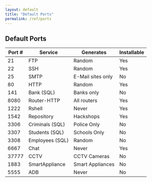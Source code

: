 ```yaml
---
layout: default
title: "Default Ports"
permalink: /ref/ports
---
```

## Default Ports
| Port # | Service | Generates | Installable |
| ------ | ------- | --------- | ----------- |
| 21     | FTP     | Random    | Yes |
| 22     | SSH     | Random    | Yes |
| 25     | SMTP    | E-Mail sites only | No |
| 80     | HTTP    | Random    | Yes |
| 141    | Bank (SQL) | Banks only | No |
| 8080   | Router-HTTP | All routers | Yes |
| 1222   | Rshell  | Never     | Yes |
| 1542   | Repository | Hackshops | Yes |
| 3306   | Criminals (SQL) | Police Only | No |
| 3307   | Students (SQL) | Schools Only | No |
| 3308   | Employees (SQL) | Random | No |
| 6667   | Chat | Never        | Yes |
| 37777  | CCTV | CCTV Cameras | No |
| 1883   | SmartAppliance | Smart Appliances | No |
| 5555   | ADB  | Never | No |
